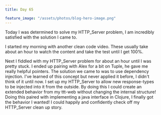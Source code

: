 ```yaml
---
title: Day 65

feature_image: "/assets/photos/blog-hero-image.png"
---
```


Today I was determined to solve my HTTP_Server problem, I am incredibly satisfied with the
solution I came to.

I started my morning with another clean code video. These usually take about an hour to watch the content
and take the test until I get 100%.

Next I fiddled with my HTTP_Server problem for about an hour until I was pretty stuck. I ended up
pairing with Alex for a bit on Tuple, he gave me really helpful pointers. The solution we came to was
to use dependency injection. I've learned of this concept but never applied it before, I didn't think of
it until now. I set up my HTTP_Server to allow new response-types to be injected into it from the outside.
By doing this I could create an extended behavior from my ttt-web without changing the internal structure!
Doing this paired with implementing a java interface in Clojure, I finally got the behavior I wanted! I
could happily and confidently check off my HTTP_Server clean up story.
